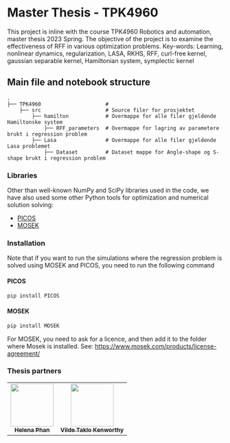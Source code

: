 # Master Thesis - TPK4960
This project is inline with the course TPK4960 Robotics and automation, master thesis 2023 Spring.
The objective of the project is to examine the effectiveness of RFF in various optimization problems.
Key-words: Learning, nonlinear dynamics, regularization, LASA, RKHS, RFF, curl-free kernel, gaussian separable kernel, Hamiltonian system, symplectic kernel

## Main file and notebook structure
    .
    ├── TPK4960                     # 
        ├── src                     # Source filer for prosjektet                              
            ├── hamilton            # Overmappe for alle filer gjeldende Hamiltonske system
                ├── RFF_parameters  # Overmappe for lagring av parametere brukt i regression problem
            ├── Lasa                # Overmappe for alle filer gjeldende Lasa problemet
                ├── Dataset         # Dataset mappe for Angle-shape og S-shape brukt i regression problem


### Libraries
Other than well-known NumPy and SciPy libraries used in the code, we have also used some other Python tools for optimization and numerical
solution solving:
- [PICOS](https://pypi.org/project/PICOS/)
- [MOSEK](https://www.mosek.com/)


### Installation
Note that if you want to run the simulations where the regression problem is solved using MOSEK and PICOS, you need to run the following command
#### PICOS
```sh
pip install PICOS
```
#### MOSEK
```sh	
pip install MOSEK
```
For MOSEK, you need to ask for a licence, and then add it to the folder where Mosek is installed. See: https://www.mosek.com/products/license-agreement/

### Thesis partners
<table style="color:blue;">
  <tr>
  <td align="center"><a href="https://github.com/helenatp"><img src="https://avatars.githubusercontent.com/u/73463951?v=4" width="100px;" alt=""/><br /><sub><b>Helena Phan</b></sub></td>
  <td align="center"><a href="https://github.com/vildetk"><img src="https://avatars.githubusercontent.com/u/78173372?v=4" width="100px;" alt=""/><br /><sub><b>Vilde Taklo Kenworthy</b></sub></td>
  </tr>
</table>